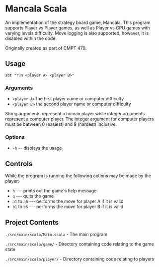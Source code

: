 # Mancala Scala

An implementation of the strategy board game, Mancala.
This program supports Player vs Player games, as well as Player vs CPU games
with varying levels difficulty. Move logging is also supported, however, it is
disabled within the code.

Originally created as part of CMPT 470.

## Usage

`sbt "run <player A> <player B>"`

### Arguments

- `<player A>` the first player name or computer difficulty
- `<player B>` the second player name or computer difficulty

String arguments represent a human player while integer arguments represent a
computer player. The integer argument for computer players must be between 0 
(easiest) and 9 (hardest) inclusive.

### Options

- `-h` -- displays the usage

## Controls

While the program is running the following actions may be made by the player:

- `h` --- prints out the game's help message
- `q` --- quits the game
- `a1` to `a6` --- performs the move for player A if it is valid
- `b1` to `b6` --- performs the move for player B if it is valid

## Project Contents

`./src/main/scala/Main.scala` - The main program

`./src/main/scala/game/` - Directory containing code relating to the game state

`./src/main/scala/player/` - Directory containing code relating to players
